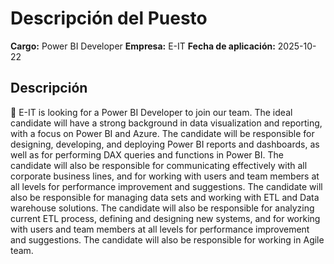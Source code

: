 # Descripción del Puesto

**Cargo:** Power BI Developer
**Empresa:** E-IT
**Fecha de aplicación:** 2025-10-22

## Descripción

📢 E-IT is looking for a Power BI Developer to join our team. The ideal candidate will have a strong background in data visualization and reporting, with a focus on Power BI and Azure. The candidate will be responsible for designing, developing, and deploying Power BI reports and dashboards, as well as for performing DAX queries and functions in Power BI. The candidate will also be responsible for communicating effectively with all corporate business lines, and for working with users and team members at all levels for performance improvement and suggestions. The candidate will also be responsible for managing data sets and working with ETL and Data warehouse solutions. The candidate will also be responsible for analyzing current ETL process, defining and designing new systems, and for working with users and team members at all levels for performance improvement and suggestions. The candidate will also be responsible for working in Agile team.

